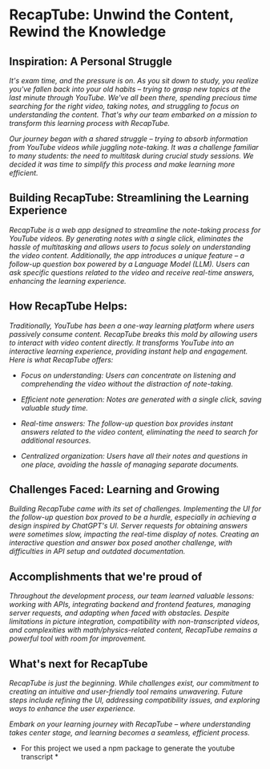 # **RecapTube: Unwind the Content, Rewind the Knowledge**

## **Inspiration: A Personal Struggle**

*It's exam time, and the pressure is on. As you sit down to study, you realize you've fallen back into your old habits – trying to grasp new topics at the last minute through YouTube. We've all been there, spending precious time searching for the right video, taking notes, and struggling to focus on understanding the content. That's why our team embarked on a mission to transform this learning process with RecapTube.*

*Our journey began with a shared struggle – trying to absorb information from YouTube videos while juggling note-taking. It was a challenge familiar to many students: the need to multitask during crucial study sessions. We decided it was time to simplify this process and make learning more efficient.*

## **Building RecapTube: Streamlining the Learning Experience**

*RecapTube is a web app designed to streamline the note-taking process for YouTube videos. By generating notes with a single click, eliminates the hassle of multitasking and allows users to focus solely on understanding the video content. Additionally, the app introduces a unique feature – a follow-up question box powered by a Language Model (LLM). Users can ask specific questions related to the video and receive real-time answers, enhancing the learning experience.*

## **How RecapTube Helps:**

*Traditionally, YouTube has been a one-way learning platform where users passively consume content. RecapTube breaks this mold by allowing users to interact with video content directly. It transforms YouTube into an interactive learning experience, providing instant help and engagement. Here is what RecapTube offers:*

- *Focus on understanding: Users can concentrate on listening and comprehending the video without the distraction of note-taking.*
  
- *Efficient note generation: Notes are generated with a single click, saving valuable study time.*
  
- *Real-time answers: The follow-up question box provides instant answers related to the video content, eliminating the need to search for additional resources.*
  
- *Centralized organization: Users have all their notes and questions in one place, avoiding the hassle of managing separate documents.*

## **Challenges Faced: Learning and Growing**

*Building RecapTube came with its set of challenges. Implementing the UI for the follow-up question box proved to be a hurdle, especially in achieving a design inspired by ChatGPT's UI. Server requests for obtaining answers were sometimes slow, impacting the real-time display of notes. Creating an interactive question and answer box posed another challenge, with difficulties in API setup and outdated documentation.*

## **Accomplishments that we're proud of**

*Throughout the development process, our team learned valuable lessons: working with APIs, integrating backend and frontend features, managing server requests, and adapting when faced with obstacles. Despite limitations in picture integration, compatibility with non-transcripted videos, and complexities with math/physics-related content, RecapTube remains a powerful tool with room for improvement.*

## **What's next for RecapTube**

*RecapTube is just the beginning. While challenges exist, our commitment to creating an intuitive and user-friendly tool remains unwavering. Future steps include refining the UI, addressing compatibility issues, and exploring ways to enhance the user experience.*

*Embark on your learning journey with RecapTube – where understanding takes center stage, and learning becomes a seamless, efficient process.*

* For this project we used a npm package to generate the youtube transcript *
